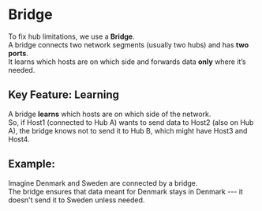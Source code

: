 
# Bridge
To fix hub limitations, we use a **Bridge**.  
A bridge connects two network segments (usually two hubs) and has **two ports**.  
It learns which hosts are on which side and forwards data **only** where it’s needed.

## Key Feature: Learning

A bridge **learns** which hosts are on which side of the network.\
So, if Host1 (connected to Hub A) wants to send data to Host2 (also on
Hub A), the bridge knows not to send it to Hub B, which might have Host3
and Host4.

## Example:

Imagine Denmark and Sweden are connected by a bridge.\
The bridge ensures that data meant for Denmark stays in Denmark --- it
doesn't send it to Sweden unless needed.
